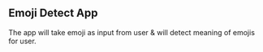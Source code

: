 ## Emoji Detect App
The app will take emoji as input from user & will detect meaning of emojis for user.
